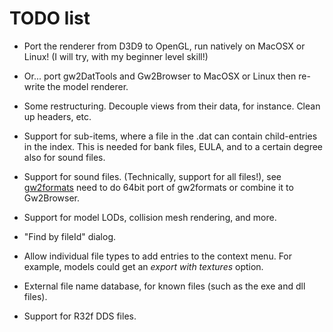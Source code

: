 TODO list
=========

* Port the renderer from D3D9 to OpenGL, run natively on MacOSX or Linux!
(I will try, with my beginner level skill!)

* Or... port gw2DatTools and Gw2Browser to MacOSX or Linux then re-write the model renderer.

* Some restructuring. Decouple views from their data, for instance. Clean up 
headers, etc.

* Support for sub-items, where a file in the .dat can contain child-entries in
the index. This is needed for bank files, EULA, and to a certain degree also
for sound files.

* Support for sound files. (Technically, support for all files!), see [gw2formats](https://github.com/kytulendu/gw2formats)
need to do 64bit port of gw2formats or combine it to Gw2Browser.

* Support for model LODs, collision mesh rendering, and more.

* "Find by fileId" dialog.

* Allow individual file types to add entries to the context menu. For example,
models could get an *export with textures* option.

* External file name database, for known files (such as the exe and dll files).

* Support for R32f DDS files.

